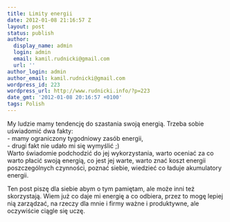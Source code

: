 ```yaml
---
title: Limity energii
date: 2012-01-08 21:16:57 Z
layout: post
status: publish
author:
  display_name: admin
  login: admin
  email: kamil.rudnicki@gmail.com
  url: ''
author_login: admin
author_email: kamil.rudnicki@gmail.com
wordpress_id: 223
wordpress_url: http://www.rudnicki.info/?p=223
date_gmt: '2012-01-08 20:16:57 +0100'
tags: Polish
---
```


<p>My ludzie mamy tendencję do szastania swoją energią. Trzeba sobie uświadomić dwa fakty:<br />
- mamy ograniczony tygodniowy zasób energii,<br />
- drugi fakt nie udało mi się wymyślić ;)<br />
Warto świadomie podchodzić do jej wykorzystania, warto oceniać za co warto płacić swoją energią, co jest jej warte, warto znać koszt energii poszczególnych czynności, poznać siebie, wiedzieć co ładuje akumulatory energii.</p>
<p>Ten post piszę dla siebie abym o tym pamiętam, ale może inni też skorzystają. Wiem już co daje mi energię a co odbiera, przez to mogę lepiej nią zarządzać, na rzeczy dla mnie i firmy ważne i produktywne, ale oczywiście ciągle się uczę.</p>
